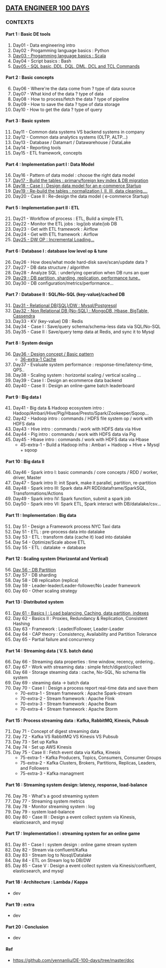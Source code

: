 ## [DATA ENGINEER 100 DAYS](https://github.com/yennanliu/DE-100-days/tree/master/de100days)

### CONTEXTS 

#### Part 1 : Basic DE tools 
1. Day01 - Data engineering intro 
2. Day02 - Progamming language basics : Python 
3. [Day03 - Progamming language basics : Scala]((https://github.com/yennanliu/DE-100-days/blob/master/de100days/day_03/scala.md))
4. Day04 - Script basics : Bash
5. [Day05 - SQL basic, DDL, DQL, DML, DCL and TCL Commands](https://github.com/yennanliu/DE-100-days/blob/master/de100days/day_05/sql_basic.md)

#### Part 2 : Basic concepts  
6.  Day06 - Where're the data come from ? type of data source 
7.  Day07 - What kind of the data ? type of data 
8.  Day08 - How to process/fetch the data ?  type of pipeline 
9.  Day09 - How to save the data ? type of data storage 
10. Day10 - How to get the data ? type of query 

#### Part 3 : Basic system  
11. Day11 - Common data systems VS backend systems in company
12. Day12 - Common data analytics systems (OLTP, ALTP...)
13. Day13 - Database / Datamart / Datawarehouse / DataLake
14. Day14 - Reporting tools
15. Day15 - ETL framework, concepts

#### Part 4 : Implementation part I : Data Model  
16. Day16 - Pattern of data model : choose the right data model
17. [Day17 - Build the tables : primary/foreign key index & DB migration](https://github.com/yennanliu/DE-100-days/blob/master/de100days/day_17/build_table_db_migration.md)
18. [Day18 - Case I : Design data model for an e-commerce Startup](https://github.com/yennanliu/DE-100-days/blob/master/de100days/day_18/data_model_design.md)
19. [Day19 - Re-build the tables : normalization I, II, III, data cleaning....](https://github.com/yennanliu/DE-100-days/blob/master/de100days/day_19/db_normalization.md)
20. Day20 - Case II : Re-design the data model ( e-commerce Startup)

#### Part 5 : Implementation part II : ETL 
21. Day21 - Workflow of process : ETL, Build a simple ETL
22. Day22 - Monitor the ETL jobs : log/job state/job DB    
23. Day23 - Get with ETL framework : Airflow
24. Day24 - Get with ETL framework : Airflow
25. [Day25 - DW OP : Incremental Loading...](https://github.com/yennanliu/DE-100-days/blob/master/de100days/day_25/DW_op.md)

#### Part 6 : Database I : database low level op & tune
26. Day26 - How does/what mode hard-disk save/scan/update data ? 
27. Day27 - DB data structure / algorithm    
28. Day28 - Analyze SQL : underlying operation when DB runs an quer
29. [Day29 - DB partition, sharding, replication, performance tune..](https://github.com/yennanliu/DE-100-days/blob/master/de100days/day_29/db_partition_sharding_replication_tune.md)
30. Day30 - DB configuration/metrics/performance...

#### Part 7 : Database II : SQL/No-SQL (key-value)/cached DB
31. [Day31 - Relational DB(SQL)/DW : Mysql/Postgresql](https://github.com/yennanliu/DE-100-days/blob/master/de100days/day_31/relation_db_dw.md)
32. [Day32 - Non Relational DB (No-SQL) : MongoDB, Hbase, BigTable, Cassendra](https://github.com/yennanliu/DE-100-days/blob/master/de100days/day_32/nosql.md)
33. Day33 - KV (key-value) DB : Redis
34. Day34 - Case I : Save/query schema/schema-less data via SQL/No-SQL
35. Day35 - Case II : Save/query temp data at Redis, and sync it to Mysql  

#### Part 8 : System design
36. [Day36 - Design concept / Basic pattern](https://github.com/yennanliu/DE-100-days/blob/master/de100days/day_36/design_concept_basic.md)
	- [36-extra-1 Cache](https://github.com/yennanliu/DE-100-days/blob/master/de100days/day_36/cache.md)
37. Day37 - Evaluate system performance : response-time/latency-time, QPS..
38. Day38 - Scaling system : horizontal scaling / vertical scaling ...
39. Day39 - Case I : Design an ecommerce data backend 
40. Day40 - Case II : Design an online-game batch leaderboard

#### Part 9 : Big data I
41. Day41 - Big data & Hadoop ecosystem intro : Hadoop/Ambari/Hive/Pig/Hbase/Presto/Spark/Zookeeper/Sqoop...
42. Day42 - Hadoop intro : commands / HDFS file system op / work with HDFS data
43. Day43 - Hive intro : commands / work with HDFS data via Hive 
44. Day44 - Pig intro : commands / work with HDFS data via Pig 
45. Day45 - Hbase intro : commands / work with HDFS data via Hbase 
	- 45-extra-1 - Build a Hadoop infra : Ambari + Hadoop + Hive + Mysql + sqoop 

#### Part 10 : Big data II
46. Day46 - Spark intro I: basic commands / core concepts / RDD / worker, driver, Master
47. Day47 - Spark intro II: init Spark, make it parallel, partition, re-partition
48. Day48 - Spark intro III: Spark data API RDD/dataframe/SparkSQL, Transformations/Actions 
49. Day49 - Spark intro IV: Spark function, submit a spark job 
50. Day50 - Spark intro VI: Spark ETL, Spark interact with DB/datalake/csv...

#### Part 11 : Implementation : Big data
51. Day 51 - Design a Framework process NYC Taxi data
52. Day 51 - ETL : pre-process data into datalake
53. Day 53 - ETL : transform data (cache it) load into datalake
54. Day 54 - Optimize/Scale above ETL
55. Day 55 - ETL : datalake -> database

#### Part 12 : Scaling system (Horizontal and Vertical)
56. [Day 56 - DB Partition](https://github.com/yennanliu/DE-100-days/blob/master/de100days/day_56/db_partition.md) 
57. Day 57 - DB sharding 
58. Day 58 - DB replicaiton (replica) 
59. Day 59 - Leader-leader/Leader-follower/No Leader framework  
60. Day 60 - Other scaling strategy  

#### Part 13 : Distributed system 
61. [Day 61 - Basics I : Load balancing, Caching, data partition, indexes](https://github.com/yennanliu/DE-100-days/blob/master/de100days/day_61/distributed_system_basicI.md)
62. Day 62 - Basics II : Proxies, Redundancy & Replication, Consistent Hashing
63. Day 63 - Framework : Leader/Follower, Leader-Leader
64. Day 64 - CAP theory : Consistency, Availability and Partition Tolerance
65. Day 65 - Partial failure and concurrency

#### Part 14 : Streaming data ( V.S. batch data)
66. Day 66 - Streaming data properties : time window, recency, ordering.. 
67. Day 67 - Work with streaming data : simple fetch/digest/collect
68. Day 68 - Storage steaming data : cache, No-SQL, No schema file system 
69. Day 69 - steaming data -> batch data
70. Day 70 - Case I : Design a process report real-time data and save them
	- 70-extra-1 - Stream framework : Apache Spark-stream
	- 70-extra-2 - Stream framework : Apache Flink
	- 70-extra-3 - Stream framework : Apache Beam 
	- 70-extra-4 - Stream framework : Apache Storm

#### Part 15 : Process streaming data : Kafka, RabbitMQ, Kinesis, Pubsub 
71. Day 71 - Concept of digest streaming data 
72. Day 72 - Kafka VS RabbitMQ VS Kinesis VS Pubsub 
73. Day 73 - Set up Kafka 
74. Day 74 - Set up AWS Kinesis 
75. Day 75 - Case II : Fetch event data via Kafka, Kinesis
	- 75-extra-1 - Kafka Producers, Topics, Consumers, Consumer Groups
	- 75-extra-2 - Kafka Clusters, Brokers, Partitions, Replicas, Leaders, and Followers
	- 75-extra-3 - Kafka managment

#### Part 16 : Streaming system design: latency, response, load-balance
76. Day 76 - What's a good streaming system
77. Day 77 - Streaming system metrics  
78. Day 78 - Monitor streaming system : log 
79. Day 79 - system load-balance 
80. Day 80 - Case III : Design a event collect system via Kinesis, elasticsearch, and mysql 

#### Part 17 : Implementation I : streaming system for an online game  
81. Day 81 - Case I : system design : online game stream system
82. Day 82 - Stream via confluent/Kafka  
83. Day 83 - Stream log to Nosql/Datalake
84. Day 84 - ETL on Stream log to DB/DW 
85. Day 85 - Case V : Design a event collect system via Kinesis/confluent, elasticsearch, and mysql  

#### Part 18 : Architecture : Lambda / Kappa
- dev 

#### Part 19 : extra 
- dev 

#### Part 20 : Conclusion   
- dev 

#### Ref
- https://github.com/yennanliu/DE-100-days/tree/master/doc
